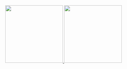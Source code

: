 ## 
<div align="center">
  <a href="https://github.com/michelhupsel">
  <img height="180em" src="https://github-readme-stats.vercel.app/api?username=michelhupsel&show_icons=true&theme=dark&include_all_commits=false&count_private=true"/>
  <img height="180em" src="https://github-readme-stats.vercel.app/api/top-langs/?username=michelhupsel&layout=compact&langs_count=7&theme=dark"/>
</div>
  
  ##
